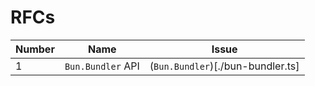 # RFCs

| Number | Name              | Issue                             |
| ------ | ----------------- | --------------------------------- |
| 1      | `Bun.Bundler` API | (`Bun.Bundler`)[./bun-bundler.ts] |
